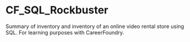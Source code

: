 # CF_SQL_Rockbuster
Summary of inventory and inventory of an online video rental store using SQL. For learning purposes with CareerFoundry.
